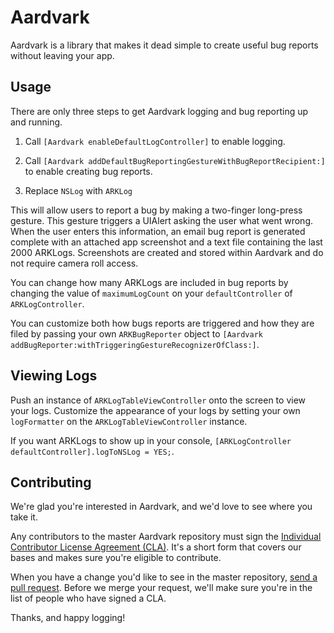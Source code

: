 # Aardvark

Aardvark is a library that makes it dead simple to create useful bug reports without leaving your app.

## Usage

There are only three steps to get Aardvark logging and bug reporting up and running.

1) Call `[Aardvark enableDefaultLogController]` to enable logging.

2) Call `[Aardvark addDefaultBugReportingGestureWithBugReportRecipient:]` to enable creating bug reports.

3) Replace `NSLog` with `ARKLog`

This will allow users to report a bug by making a two-finger long-press gesture. This gesture triggers a UIAlert asking the user what went wrong. When the user enters this information, an email bug report is generated complete with an attached app screenshot and a text file containing the last 2000 ARKLogs. Screenshots are created and stored within Aardvark and do not require camera roll access.

You can change how many ARKLogs are included in bug reports by changing the value of `maximumLogCount` on your `defaultController` of `ARKLogController`.

You can customize both how bugs reports are triggered and how they are filed by passing your own `ARKBugReporter` object to `[Aardvark addBugReporter:withTriggeringGestureRecognizerOfClass:]`.

## Viewing Logs

Push an instance of `ARKLogTableViewController` onto the screen to view your logs. Customize the appearance of your logs by setting your own `logFormatter` on the `ARKLogTableViewController` instance.

If you want ARKLogs to show up in your console, `[ARKLogController defaultController].logToNSLog = YES;`.

## Contributing

We're glad you're interested in Aardvark, and we'd love to see where you take it.

Any contributors to the master Aardvark repository must sign the [Individual Contributor License Agreement (CLA)](https://spreadsheets.google.com/spreadsheet/viewform?formkey=dDViT2xzUHAwRkI3X3k5Z0lQM091OGc6MQ&ndplr=1). It's a short form that covers our bases and makes sure you're eligible to contribute.

When you have a change you'd like to see in the master repository, [send a pull request](https://github.com/square/objc-Aardvark/pulls). Before we merge your request, we'll make sure you're in the list of people who have signed a CLA.

Thanks, and happy logging!
